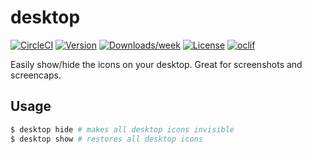 # desktop
[![CircleCI](https://circleci.com/gh/anandaroop/desktop.svg?style=svg)](https://circleci.com/gh/anandaroop/desktop)
[![Version](https://img.shields.io/npm/v/@anandaroop/desktop.svg)](https://npmjs.org/package/@anandaroop/desktop)
[![Downloads/week](https://img.shields.io/npm/dw/@anandaroop/desktop.svg)](https://npmjs.org/package/@anandaroop/desktop)
[![License](https://img.shields.io/npm/l/@anandaroop/desktop.svg)](https://github.com/anandaroop/desktop/blob/master/package.json)
[![oclif](https://img.shields.io/badge/cli-oclif-brightgreen.svg)](https://oclif.io)


Easily show/hide the icons on your desktop. Great for screenshots and screencaps.

## Usage

```sh
$ desktop hide # makes all desktop icons invisible
$ desktop show # restores all desktop icons
```
